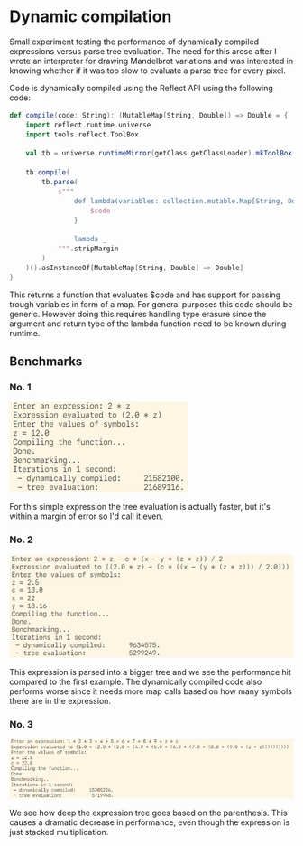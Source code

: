 # Dynamic compilation

Small experiment testing the performance of dynamically compiled expressions versus parse tree evaluation. The need for this arose after I wrote an interpreter for drawing Mandelbrot variations and was interested in knowing whether if it was too slow to evaluate a parse tree for every pixel.

Code is dynamically compiled using the Reflect API using the following code:

```Scala
def compile(code: String): (MutableMap[String, Double]) => Double = {
    import reflect.runtime.universe
    import tools.reflect.ToolBox

    val tb = universe.runtimeMirror(getClass.getClassLoader).mkToolBox()

    tb.compile(
        tb.parse(
            s"""
                def lambda(variables: collection.mutable.Map[String, Double]): Double = {
                    $code
                }

                lambda _
            """.stripMargin
        )
    )().asInstanceOf[MutableMap[String, Double] => Double]
}
```

This returns a function that evaluates $code and has support for passing trough variables in form of a map. For general purposes this code should be generic. However doing this requires handling type erasure since the argument and return type of the lambda function need to be known during runtime.

## Benchmarks

### No. 1

![benchmark_1](benchmarks/1.png)

For this simple expression the tree evaluation is actually faster, but it's within a margin of error so I'd call it even.

### No. 2

![benchmark_2](benchmarks/2.png)

This expression is parsed into a bigger tree and we see the performance hit compared to the first example. The dynamically compiled code also performs worse since it needs more map calls based on how many symbols there are in the expression.

### No. 3

![alt](benchmarks/3.png)

We see how deep the expression tree goes based on the parenthesis. This causes a dramatic decrease in performance, even though the expression is just stacked multiplication.